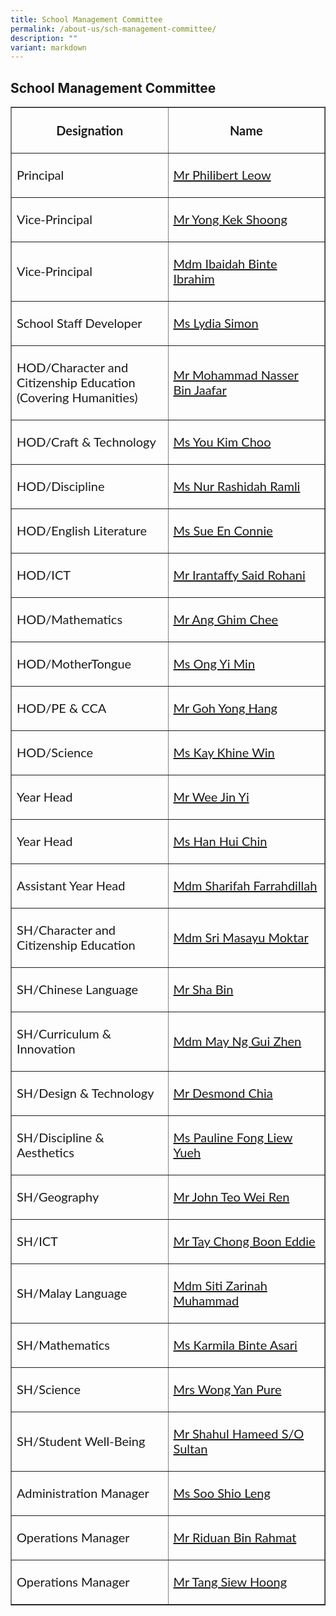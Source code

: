 ```yaml
---
title: School Management Committee
permalink: /about-us/sch-management-committee/
description: ""
variant: markdown
---
```

## School Management Committee
<table width="100%" border="1">
  <tbody>
    <tr>
      <th width="50%" style="border:1;"><p style="font-family: Lato, sans-serif; font-size: 1.25rem;">Designation</p></th>
      <th width="50%" style="border:1;"><p style="font-family: Lato, sans-serif; font-size: 1.25rem;">Name</p></th>
    </tr>
    <tr>
			<td align="left"><p style="font-family: Lato, sans-serif; font-size: 1.25rem;">Principal</p></td>
      <td align="left"><p style="font-family: Lato, sans-serif; font-size: 1.25rem;"><a href="mailto:jurongville@moe.edu.sg" target="">Mr Philibert Leow</a></p></td>
    </tr>
    <tr>
      <td align="left"><p style="font-family: Lato, sans-serif; font-size: 1.25rem;">Vice-Principal</p></td>
      <td align="left"><p style="font-family: Lato, sans-serif; font-size: 1.25rem;"><a href="mailto:jurongville@moe.edu.sg" target="">Mr Yong Kek Shoong</a></p></td>
    </tr>
    <tr>
      <td align="left"><p style="font-family: Lato, sans-serif; font-size: 1.25rem;">Vice-Principal</p></td>
      <td align="left"><p style="font-family: Lato, sans-serif; font-size: 1.25rem;"><a href="mailto:jurongville@moe.edu.sg" target="">Mdm Ibaidah Binte Ibrahim</a></p></td>
    </tr>
    <tr>
      <td align="left"><p style="font-family: Lato, sans-serif; font-size: 1.25rem;">School Staff Developer</p></td>
      <td align="left"><p style="font-family: Lato, sans-serif; font-size: 1.25rem;"><a href="mailto:simon_lydia_shamani@schools.gov.sg" target="">Ms Lydia Simon</a></p></td>
    </tr>
    <tr>
      <td align="left"><p style="font-family: Lato, sans-serif; font-size: 1.25rem;">HOD/Character and Citizenship Education<br>(Covering Humanities)</p></td>
      <td align="left"><p style="font-family: Lato, sans-serif; font-size: 1.25rem;"><a href="mailto:Mohammad_Nasser_Jaafar@schools.gov.sg" target="">Mr Mohammad Nasser Bin Jaafar</a></p></td>
    </tr>
    <tr>
      <td align="left"><p style="font-family: Lato, sans-serif; font-size: 1.25rem;">HOD/Craft &amp; Technology</p></td>
      <td align="left"><p style="font-family: Lato, sans-serif; font-size: 1.25rem;"><a href="mailto:you_kim_choo@schools.gov.sg" target="">Ms You Kim Choo</a></p></td>
    </tr>
    <tr>
      <td align="left"><p style="font-family: Lato, sans-serif; font-size: 1.25rem;">HOD/Discipline</p></td>
      <td align="left"><p style="font-family: Lato, sans-serif; font-size: 1.25rem;"><a href="mailto:Nur_Rashidah_RAMLI@schools.gov.sg" target="">Ms Nur Rashidah Ramli</a></p></td>
    </tr>
    <tr>
      <td align="left"><p style="font-family: Lato, sans-serif; font-size: 1.25rem;">HOD/English Literature</p></td>
      <td align="left"><p style="font-family: Lato, sans-serif; font-size: 1.25rem;"><a href="mailto:sue_en_connie@schools.gov.sg" target="">Ms Sue En Connie</a></p></td>
    </tr>
		<tr>
      <td align="left"><p style="font-family: Lato, sans-serif; font-size: 1.25rem;">HOD/ICT </p></td>
      <td align="left"><p style="font-family: Lato, sans-serif; font-size: 1.25rem;"><a href="mailto:irantaffy_said_b_rohani@schools.gov.sg" target="">Mr Irantaffy Said Rohani</a></p></td>
    </tr>
    <tr>
      <td align="left"><p style="font-family: Lato, sans-serif; font-size: 1.25rem;">HOD/Mathematics</p></td>
      <td align="left"><p style="font-family: Lato, sans-serif; font-size: 1.25rem;"><a href="mailto:ang_ghim_chee@schools.gov.sg" target="">Mr Ang Ghim Chee</a></p></td>
    </tr>
		<tr>
      <td align="left"><p style="font-family: Lato, sans-serif; font-size: 1.25rem;">HOD/MotherTongue</p></td>
      <td align="left"><p style="font-family: Lato, sans-serif; font-size: 1.25rem;"><a href="mailto:ong_yi_min@schools.gov.sg" target="">Ms Ong Yi Min</a></p></td>
    </tr>
    <tr>
      <td align="left"><p style="font-family: Lato, sans-serif; font-size: 1.25rem;">HOD/PE &amp; CCA</p></td>
      <td align="left"><p style="font-family: Lato, sans-serif; font-size: 1.25rem;"><a href="mailto:goh_yong_hang@schools.gov.sg" target="">Mr Goh Yong Hang</a></p></td>
    </tr>
    <tr>
			<td align="left"><p style="font-family: Lato, sans-serif; font-size: 1.25rem;">HOD/Science</p></td>
<td align="left"><p style="font-family: Lato, sans-serif; font-size: 1.25rem;"><a href="mailto:kay_khine_win@schools.gov.sg" target="">Ms Kay Khine Win</a></p></td>
    </tr>
        <tr>
			<td align="left"><p style="font-family: Lato, sans-serif; font-size: 1.25rem;">Year Head</p></td>
      <td align="left"><p style="font-family: Lato, sans-serif; font-size: 1.25rem;"><a href="mailto:wee_jin_yi@schools.gov.sg" target="">Mr Wee Jin Yi</a></p></td>
    </tr>
    <tr>
      <td align="left"><p style="font-family: Lato, sans-serif; font-size: 1.25rem;">Year Head</p></td>
      <td align="left"><p style="font-family: Lato, sans-serif; font-size: 1.25rem;"><a href="mailto:han_hui_chin@schools.gov.sg" target="">Ms Han Hui Chin</a></p></td>
    </tr>
		<tr>
      <td align="left"><p style="font-family: Lato, sans-serif; font-size: 1.25rem;">Assistant Year Head</p></td>
      <td align="left"><p style="font-family: Lato, sans-serif; font-size: 1.25rem;"><a href="mailto:sharifah_farrahdillah_s_a@schools.gov.sg" target="">Mdm Sharifah Farrahdillah</a></p></td>
    </tr>
		  <tr>
      <td align="left"><p style="font-family: Lato, sans-serif; font-size: 1.25rem;">SH/Character and Citizenship Education </p></td>
      <td align="left"><p style="font-family: Lato, sans-serif; font-size: 1.25rem;"><a href="mailto:sri_masayu_moktar@schools.gov.sg" target="">Mdm Sri Masayu Moktar</a></p></td>
    </tr>
    <tr>
      <td align="left"><p style="font-family: Lato, sans-serif; font-size: 1.25rem;">SH/Chinese Language</p></td>
      <td align="left"><p style="font-family: Lato, sans-serif; font-size: 1.25rem;"><a href="mailto:sha_bin@schools.gov.sg" target="">Mr Sha Bin</a></p></td>
    </tr>
    <tr>
      <td align="left"><p style="font-family: Lato, sans-serif; font-size: 1.25rem;">SH/Curriculum &amp; Innovation</p></td>
      <td align="left"><p style="font-family: Lato, sans-serif; font-size: 1.25rem;"><a href="mailto:may_ng_gui_zhen@schools.gov.sg" target="">Mdm May Ng Gui Zhen</a></p></td>
    </tr>
		<tr>
      <td align="left"><p style="font-family: Lato, sans-serif; font-size: 1.25rem;">SH/Design &amp; Technology</p></td>
      <td align="left"><p style="font-family: Lato, sans-serif; font-size: 1.25rem;"><a href="mailto:chia_miang_heong@schools.gov.sg" target="">Mr Desmond Chia</a></p></td>
    </tr>
    <tr>
      <td align="left"><p style="font-family: Lato, sans-serif; font-size: 1.25rem;">SH/Discipline &amp; Aesthetics</p></td>
      <td align="left"><p style="font-family: Lato, sans-serif; font-size: 1.25rem;"><a href="mailto:pauline_fong_liew_yueh@schools.gov.sg" target="">Ms Pauline Fong Liew Yueh</a></p></td>
    </tr>
       <tr>
      <td align="left"><p style="font-family: Lato, sans-serif; font-size: 1.25rem;">SH/Geography</p></td>
      <td align="left"><p style="font-family: Lato, sans-serif; font-size: 1.25rem;"><a href="mailto:john_teo_wei_ren@schools.gov.sg" target="">Mr John Teo Wei Ren</a></p></td>
    </tr>
      <tr><td align="left"><p style="font-family: Lato, sans-serif; font-size: 1.25rem;">SH/ICT</p></td>
      <td align="left"><p style="font-family: Lato, sans-serif; font-size: 1.25rem;"><a href="mailto:tay_chong_boon_eddie@schools.gov.sg" target="">Mr Tay Chong Boon Eddie</a></p></td>
    </tr>
    <tr>
      <td align="left"><p style="font-family: Lato, sans-serif; font-size: 1.25rem;">SH/Malay Language</p></td>
      <td align="left"><p style="font-family: Lato, sans-serif; font-size: 1.25rem;"><a href="mailto:siti_zarinah_muhammad@schools.gov.sg" target="">Mdm Siti Zarinah Muhammad</a></p></td>
    </tr>		<tr>
      <td align="left"><p style="font-family: Lato, sans-serif; font-size: 1.25rem;">SH/Mathematics</p></td>
      <td align="left"><p style="font-family: Lato, sans-serif; font-size: 1.25rem;"><a href="mailto:karmila_asari@schools.gov.sg" target="">Ms Karmila Binte Asari</a></p></td>
    </tr>
	  <tr>
      <td align="left"><p style="font-family: Lato, sans-serif; font-size: 1.25rem;">SH/Science</p></td>
      <td align="left"><p style="font-family: Lato, sans-serif; font-size: 1.25rem;"><a href="mailto:ang_yan_pure@schools.gov.sg" target="">Mrs Wong Yan Pure</a></p></td>
    </tr>
	  <tr>
      <td align="left"><p style="font-family: Lato, sans-serif; font-size: 1.25rem;">SH/Student Well-Being</p></td>
      <td align="left"><p style="font-family: Lato, sans-serif; font-size: 1.25rem;"><a href="mailto:shahul_hameed_sultan@schools.gov.sg" target="">Mr Shahul Hameed S/O Sultan</a></p></td>
    </tr>
		    <tr>
      <td align="left"><p style="font-family: Lato, sans-serif; font-size: 1.25rem;">Administration Manager</p></td>
      <td align="left"><p style="font-family: Lato, sans-serif; font-size: 1.25rem;"><a href="mailto:soo_shio_leng@schools.gov.sg" target="">Ms Soo Shio Leng</a></p></td>
    </tr>
     <tr>
      <td align="left"><p style="font-family: Lato, sans-serif; font-size: 1.25rem;">Operations Manager</p></td>
      <td align="left"><p style="font-family: Lato, sans-serif; font-size: 1.25rem;"><a href="mailto:riduan_rahmat@schools.gov.sg" target="">Mr Riduan Bin Rahmat</a></p></td>
    </tr>   <tr>
      <td align="left"><p style="font-family: Lato, sans-serif; font-size: 1.25rem;">Operations Manager</p></td>
      <td align="left"><p style="font-family: Lato, sans-serif; font-size: 1.25rem;"><a href="mailto:Tang_siew_hoong@schools.gov.sg" target="">Mr Tang Siew Hoong</a></p></td>
    </tr>
	</tbody>
</table>
